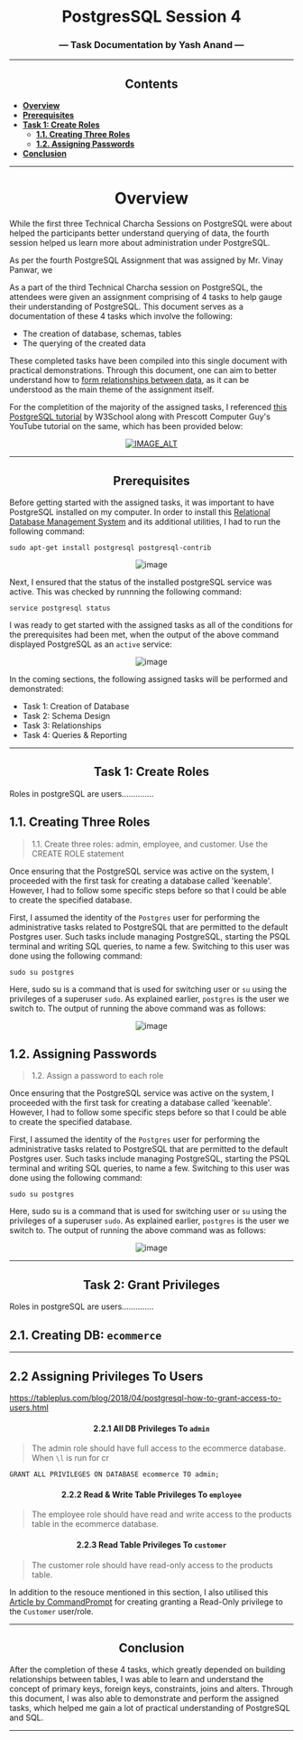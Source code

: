 <div align="center">


<!-- add technical charcha logo postgres session 3 -->
# PostgresSQL Session 4        
### — Task Documentation by Yash Anand —    

_____________________________________________________________________________________                        

## Contents
</div>


  - [**Overview**](#overview)
  - [**Prerequisites**](#prerequisites)
  - [**Task 1: Create Roles**](#task-1-create-roles)
     - [**1.1. Creating Three Roles**](#11-creating-three-roles)
     - [**1.2. Assigning Passwords**](#12-assigning-passwords)
  - [**Conclusion**](#conclusion)
 
_____________________________________________________________________________________      
<div align="center">
   
# **Overview** 
</div>

While the first three Technical Charcha Sessions on PostgreSQL were about helped the participants better understand querying of data, the fourth session helped us learn more about administration under PostgreSQL.

As per the fourth PostgreSQL Assignment that was assigned by Mr. Vinay Panwar, we  

As a part of the third Technical Charcha session on PostgreSQL, the attendees were given an assignment comprising of 4 tasks to help gauge their understanding of PostgreSQL. This document serves as a documentation of these 4 tasks which involve the following:
- The creation of database, schemas, tables
- The querying of the created data

These completed tasks have been compiled into this single document with practical demonstrations. Through this document, one can aim to better understand how to <u>form relationships between data</u>, as it can be understood as the main theme of the assignment itself. 

For the completition of the majority of the assigned tasks, I referenced [this PostgreSQL tutorial](https://www.w3schools.com/postgresql/postgresql_intro.php) by W3School along with Prescott Computer Guy's YouTube tutorial on the same, which has been provided below:

<div align="center">     

[![IMAGE_ALT](https://img.youtube.com/vi/NvrpuBAMddw/maxresdefault.jpg)](https://www.youtube.com/watch?v=NvrpuBAMddw)
   </div>

<!-- Adding youtube videos
0 or 1 or 2 or 3 or 4, 0 (big) to 4 (small)
hqdefault.jpg <- high quality
mqdefault.jpg <- medium quality
sddefault.jpg <- standard definition
maxresdefault.jpg <- maximum resolution -->

_____________________________________________________________________________________     

<div align="center">
   
## **Prerequisites**
</div>



Before getting started with the assigned tasks, it was important to have PostgreSQL installed on my computer. In order to install this [Relational Database Management System](https://cloud.google.com/learn/what-is-a-relational-database) and its additional utilities, I had to run the following command:
```
sudo apt-get install postgresql postgresql-contrib
```

<div align="center">     

![image](https://ashnik-images.s3.amazonaws.com/prod/wp-content/uploads/2021/02/20050444/Postgresql-w-400x106.png)
   </div>

Next, I ensured that the status of the installed postgreSQL service was active. This was checked by runnning the following command:
```
service postgresql status
```
I was ready to get started with the assigned tasks as all of the conditions for the prerequisites had been met, when the output of the above command displayed PostgreSQL as an `active` service:
<div align="center">

![image](https://i.imgur.com/6cPtjnt.gif)
</div>

In the coming sections, the following assigned tasks will be performed and demonstrated:
- Task 1: Creation of Database
- Task 2: Schema Design
- Task 3: Relationships
- Task 4: Queries & Reporting

--------
<div align="center">

## **Task 1: Create Roles**
</div>

Roles in postgreSQL are users..............

## **1.1. Creating Three Roles**
> 1.1. Create three roles: admin, employee, and customer. Use the CREATE
ROLE statement

Once ensuring that the PostgreSQL service was active on the system, I proceeded with the first task for creating a database called 'keenable'. However, I had to follow some specific steps before so that I could be able to create the specified database.

First, I assumed the identity of the `Postgres` user for performing the administrative tasks related to PostgreSQL that are permitted to the default Postgres user. Such tasks include managing PostgreSQL, starting the PSQL terminal and writing SQL queries, to name a few. Switching to this user was done using the following command:
```
sudo su postgres
```

Here, sudo su is a command that is used for switching user or `su` using the privileges of a superuser `sudo`. As explained earlier, `postgres` is the user we switch to. The output of running the above command was as follows:
<div align="center">

![image](https://i.imgur.com/3zqrnw3.png)
</div>


## **1.2. Assigning Passwords**
> 1.2. Assign a password to each role    

Once ensuring that the PostgreSQL service was active on the system, I proceeded with the first task for creating a database called 'keenable'. However, I had to follow some specific steps before so that I could be able to create the specified database.

First, I assumed the identity of the `Postgres` user for performing the administrative tasks related to PostgreSQL that are permitted to the default Postgres user. Such tasks include managing PostgreSQL, starting the PSQL terminal and writing SQL queries, to name a few. Switching to this user was done using the following command:
```
sudo su postgres
```

Here, sudo su is a command that is used for switching user or `su` using the privileges of a superuser `sudo`. As explained earlier, `postgres` is the user we switch to. The output of running the above command was as follows:
<div align="center">

![image](https://i.imgur.com/3zqrnw3.png)
</div>

_____________________________

<div align="center">

## **Task 2: Grant Privileges**
</div>

Roles in postgreSQL are users..............

## **2.1. Creating DB: `ecommerce`**

____________
## **2.2 Assigning Privileges To Users**
https://tableplus.com/blog/2018/04/postgresql-how-to-grant-access-to-users.html

<div align="center">

#### **2.2.1 All DB Privileges To `admin`**
</div>

> The admin role should have full access to the ecommerce database.
When `\l` is run for cr

```
GRANT ALL PRIVILEGES ON DATABASE ecommerce TO admin;
```



<div align="center">

#### **2.2.2 Read & Write Table Privileges To `employee`**
</div>

> The employee role should have read and write access to the products table
in the ecommerce database.

<div align="center">

#### **2.2.3 Read Table Privileges To `customer`**
</div>

>The customer role should have read-only access to the products table.

In addition to the resouce mentioned in this section, I also utilised this [Article by CommandPrompt](https://www.commandprompt.com/education/how-to-create-a-read-only-user-in-postgresql/#:~:text=Conclusion-,To%20create%20a%20read%2Donly%20user%20in%20the%20PostgreSQL%20database,schema%2C%20and%20tables%20in%20it.) for creating granting a Read-Only privilege to the `Customer` user/role.
___________________




  <div align="center">

## **Conclusion**
</div>

After the completion of these 4 tasks, which greatly depended on building relationships between tables, I was able to learn and understand the concept of primary keys, foreign keys, constraints, joins and alters. Through this document, I was also able to demonstrate and perform the assigned tasks, which helped me gain a lot of practical understanding of PostgreSQL and SQL.

--------
